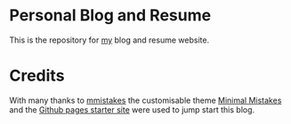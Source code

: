 # Personal Blog and Resume

This is the repository for [my](https://github.com/simon-mcmahon) blog and resume website.

# Credits

With many thanks to [mmistakes](https://github.com/mmistakes) the customisable theme [Minimal Mistakes](https://github.com/mmistakes/minimal-mistakes) and the [Github pages starter site](https://github.com/mmistakes/mm-github-pages-starter) were used to jump start this blog.
